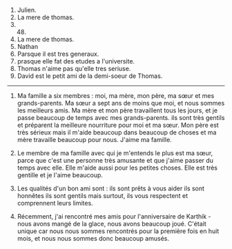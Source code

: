 1. Julien.
2. La mere de thomas.
3. 48.
4. La mere de thomas.
5. Nathan
6. Parsque il est tres generaux.
7. prasque elle fat des etudes a l'universite.
8. Thomas n'aime pas qu'elle tres seriuse.
9. David est le petit ami de la demi-soeur de Thomas.
------------------------------
1. Ma famille a six membres : moi, ma mère, mon père, ma sœur et mes grands-parents. Ma sœur a sept ans de moins que moi, et nous sommes les meilleurs amis. Ma mère et mon père travaillent tous les jours, et je passe beaucoup de temps avec mes grands-parents. ils sont très gentils et préparent la meilleure nourriture pour moi et ma sœur.
Mon père est très sérieux mais il m'aide beaucoup dans beaucoup de choses et ma mère travaille beaucoup pour nous. J'aime ma famille.

2. Le membre de ma famille avec qui je m'entends le plus est ma sœur, parce que c'est une personne très amusante et que j'aime passer du temps avec elle. Elle m'aide aussi pour les petites choses. Elle est très gentille et je l'aime beaucoup.

3. Les qualités d'un bon ami sont : 
ils sont prêts à vous aider
ils sont honnêtes
ils sont gentils
mais surtout, ils vous respectent et comprennent leurs limites.

4. Récemment, j'ai rencontré mes amis pour l'anniversaire de Karthik - nous avons mangé de la glace, nous avons beaucoup joué. C'était unique car nous nous sommes rencontrés pour la première fois en huit mois, et nous nous sommes donc beaucoup amusés.